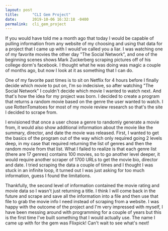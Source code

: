 ```yaml
---
layout: post
title:      "CLI Gem Project"
date:       2019-10-06 16:32:18 -0400
permalink:  cli_gem_project
---
```



If you would have told me a month ago that today I would be capable of pulling information from any website of my choosing and using that data for a project that I came up with I would've called you a liar. I was watching one of my favorite movies the other day "The Social Network", and one of the beginning scenes shows Mark Zuckerberg scraping pictures off of his college dorm's facebook. I thought what he was doing was magic a couple of months ago, but now I look at it as something that I can do. 

One of my favorite past times is to sit on Netflix for 4 hours before I finally decide which movie to put on, I'm so indecisive, so after watching "The Social Network" I couldn't decide which movie I wanted to watch next.  And that's how the idea for my project was born. I decided to create a program that returns a random movie based on the genre the user wanted to watch. I use RottenTomatoes for most of my movie review research so that's the site I decided to scrape from. 

I envisioned that once a user chose a genre to randomly generate a movie from, it would also show additional information about the movie like the summary, director, and date the movie was released. First, I wanted to get the basics of the program out of the way which only required going 2 levels deep, in my case that required returning the list of genres and then the random movie from that list. What I failed to realize is that each genre list (there are 17 genres) contains 100 movies, so to go another level deeper, it would require another scraper of 1700 URLs to get the movie bio, director and date. I tried scraping the data a couple of times and I thought I was stuck in an infinite loop, it turned out I was just asking for too much information, guess I found the limitations. 

Thankfully, the second level of information contained the movie rating and movie data so I wasn't just returning a title. I think I will come back in the future and scrape and save all the information into a file and then use that file to grab the movie info I need instead of scraping from a website.  I was happy with the outcome of the project and I'm very impressed with myself, I have been messing around with programming for a couple of years but this is the first time I've built something that I would actually use. The name I came up with for the gem was Flixpick! Can't wait to see what's next!
